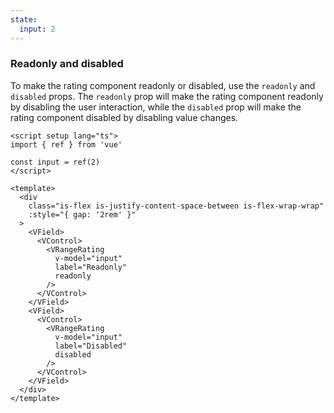 ```yaml
---
state:
  input: 2
---
```


### Readonly and disabled

To make the rating component readonly or disabled, use the `readonly` and `disabled` props.
The `readonly` prop will make the rating component readonly by disabling
the user interaction, while the `disabled` prop will make the rating component
disabled by disabling value changes.

<!--code-->

```vue
<script setup lang="ts">
import { ref } from 'vue'

const input = ref(2)
</script>

<template>
  <div
    class="is-flex is-justify-content-space-between is-flex-wrap-wrap"
    :style="{ gap: '2rem' }"
  >
    <VField>
      <VControl>
        <VRangeRating
          v-model="input"
          label="Readonly"
          readonly
        />
      </VControl>
    </VField>
    <VField>
      <VControl>
        <VRangeRating
          v-model="input"
          label="Disabled"
          disabled
        />
      </VControl>
    </VField>
  </div>
</template>
```

<!--/code-->

<!--example-->

<div>
  <div
    class="is-flex is-flex-wrap-wrap"
    :style="{ gap: '2rem' }"
  >
    <VField>
      <VControl>
        <VRangeRating v-model="frontmatter.state.input" label="Readonly" readonly />
      </VControl>
    </VField>
    <VField>
      <VControl>
        <VRangeRating v-model="frontmatter.state.input" label="Disabled" disabled />
      </VControl>
    </VField>
  </div>
</div>

<!--/example-->
